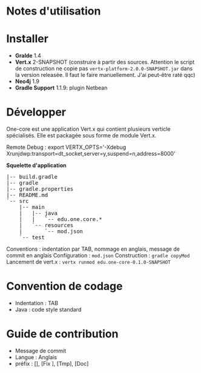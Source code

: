 Notes d'utilisation
====================

# Installer

* __Gralde__ 1.4
* __Vert.x__ 2-SNAPSHOT (construire à partir des sources. Attention le script de construction ne copie pas `vertx-platform-2.0.0-SNAPSHOT.jar` dans la version releasée. Il faut le faire manuellement. J'ai peut-être raté qqc)
* __Neo4j__ 1.9
* __Gradle Support__ 1.1.9: plugin Netbean

# Développer

One-core est une application Vert.x qui contient plusieurs verticle spécialisés. Elle est packagée sous forme de module Vert.x.

Remote Debug : 
	 export VERTX\_OPTS='-Xdebug Xrunjdwp:transport=dt_socket,server=y,suspend=n,address=8000'

__Squelette d'application__

<pre>
|-- build.gradle
|-- gradle
|-- gradle.properties
|-- README.md
`-- src
    |-- main
    |   |-- java
    |   |   `-- edu.one.core.*
    |   `-- resources
    |       `-- mod.json
    `-- test
</pre>

Conventions : indentation par TAB, nommage en anglais, message de commit en anglais
Configuration : `mod.json`
Construction : `gradle copyMod`
Lancement de vert.x : `vertx runmod edu.one-core-0.1.0-SNAPSHOT`

# Convention de codage

* Indentation : TAB
* Java : code style standard

# Guide de contribution

* Message de commit
 * Langue : Anglais
 * préfix : [<ticket>], [Fix <ticket>], [Tmp], [Doc]

